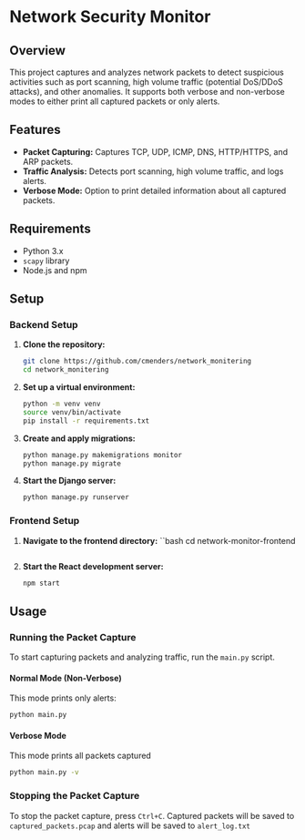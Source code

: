 # Network Security Monitor

## Overview

This project captures and analyzes network packets to detect suspicious activities such as port scanning, high volume traffic (potential DoS/DDoS attacks), and other anomalies. It supports both verbose and non-verbose modes to either print all captured packets or only alerts.

## Features

- **Packet Capturing:** Captures TCP, UDP, ICMP, DNS, HTTP/HTTPS, and ARP packets.
- **Traffic Analysis:** Detects port scanning, high volume traffic, and logs alerts.
- **Verbose Mode:** Option to print detailed information about all captured packets.

## Requirements

- Python 3.x
- `scapy` library
- Node.js and npm

## Setup

### Backend Setup

1. **Clone the repository:**
    ```bash
    git clone https://github.com/cmenders/network_monitering
    cd network_monitering
    ```

2. **Set up a virtual environment:**
    ```bash
    python -m venv venv
    source venv/bin/activate  
    pip install -r requirements.txt
    ```

3. **Create and apply migrations:**
    ```bash
    python manage.py makemigrations monitor
    python manage.py migrate
    ```

4. **Start the Django server:**
    ```bash
    python manage.py runserver
    ```

### Frontend Setup

1. **Navigate to the frontend directory:**
    ``bash
    cd network-monitor-frontend
    ```

2. **Start the React development server:**
    ```bash
    npm start
    ```

## Usage

### Running the Packet Capture

To start capturing packets and analyzing traffic, run the `main.py` script. 

#### Normal Mode (Non-Verbose)

This mode prints only alerts:
```bash
python main.py
```

#### Verbose Mode

This mode prints all packets captured
```bash
python main.py -v
```

### Stopping the Packet Capture

To stop the packet capture, press `Ctrl+C`. Captured packets will be saved to `captured_packets.pcap` and alerts will be saved to `alert_log.txt`

